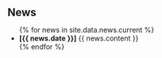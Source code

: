 <h1 id="news"></h1>

<h2 style="margin: 60px 0px 10px;">News</h2>

<ul>
<!-- current news -->
{% for news in site.data.news.current %}
<li>
<strong>[{{ news.date }}]</strong> {{ news.content }}
</li>
{% endfor %}

<!-- old news -->
<!-- <li> <a href="javascript:toggle_vis('newsmore')">Show more</a> </li>
<div id="newsmore" style="display:none">
{% for news in site.data.news.old %} 
<li><strong>[{{ news.date }}]</strong> {{ news.content }}</li>
{% endfor %}
</div> -->

</ul>
